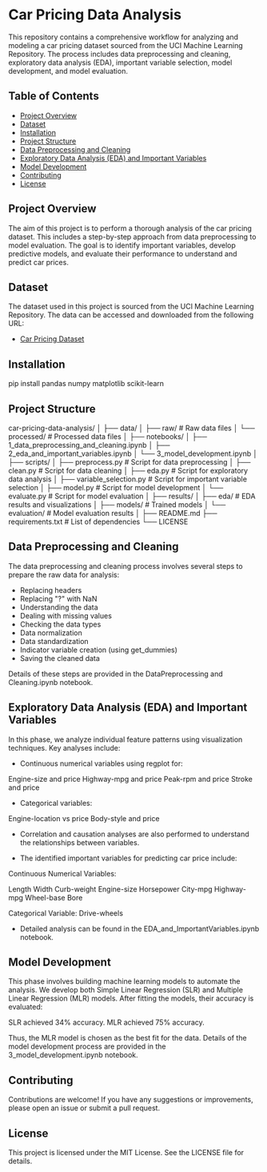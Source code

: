 # Car Pricing Data Analysis

This repository contains a comprehensive workflow for analyzing and modeling a car pricing dataset sourced from the UCI Machine Learning Repository. The process includes data preprocessing and cleaning, exploratory data analysis (EDA), important variable selection, model development, and model evaluation.

## Table of Contents

- [Project Overview](#project-overview)
- [Dataset](#dataset)
- [Installation](#installation)
- [Project Structure](#project-structure)
- [Data Preprocessing and Cleaning](#data-preprocessing-and-cleaning)
- [Exploratory Data Analysis (EDA) and Important Variables](#exploratory-data-analysis-eda-and-important-variables)
- [Model Development](#model-development)
- [Contributing](#contributing)
- [License](#license)

## Project Overview

The aim of this project is to perform a thorough analysis of the car pricing dataset. This includes a step-by-step approach from data preprocessing to model evaluation. The goal is to identify important variables, develop predictive models, and evaluate their performance to understand and predict car prices.

## Dataset

The dataset used in this project is sourced from the UCI Machine Learning Repository. The data can be accessed and downloaded from the following URL:

- [Car Pricing Dataset](https://archive.ics.uci.edu/ml/machine-learning-databases/autos/imports-85.data)

## Installation

pip install pandas numpy matplotlib scikit-learn

## Project Structure

car-pricing-data-analysis/
│
├── data/
│ ├── raw/ # Raw data files
│ └── processed/ # Processed data files
│
├── notebooks/
│ ├── 1_data_preprocessing_and_cleaning.ipynb
│ ├── 2_eda_and_important_variables.ipynb
│ └── 3_model_development.ipynb
│
├── scripts/
│ ├── preprocess.py # Script for data preprocessing
│ ├── clean.py # Script for data cleaning
│ ├── eda.py # Script for exploratory data analysis
│ ├── variable_selection.py # Script for important variable selection
│ ├── model.py # Script for model development
│ └── evaluate.py # Script for model evaluation
│
├── results/
│ ├── eda/ # EDA results and visualizations
│ ├── models/ # Trained models
│ └── evaluation/ # Model evaluation results
│
├── README.md
├── requirements.txt # List of dependencies
└── LICENSE

## Data Preprocessing and Cleaning

The data preprocessing and cleaning process involves several steps to prepare the raw data for analysis:

- Replacing headers
- Replacing "?" with NaN
- Understanding the data
- Dealing with missing values
- Checking the data types
- Data normalization
- Data standardization
- Indicator variable creation (using get_dummies)
- Saving the cleaned data

Details of these steps are provided in the DataPreprocessing and Cleaning.ipynb notebook.

## Exploratory Data Analysis (EDA) and Important Variables

In this phase, we analyze individual feature patterns using visualization techniques. Key analyses include:

- Continuous numerical variables using regplot for:

Engine-size and price
Highway-mpg and price
Peak-rpm and price
Stroke and price

- Categorical variables:

Engine-location vs price
Body-style and price

- Correlation and causation analyses are also performed to understand the relationships between variables.

- The identified important variables for predicting car price include:

Continuous Numerical Variables:

Length
Width
Curb-weight
Engine-size
Horsepower
City-mpg
Highway-mpg
Wheel-base
Bore

Categorical Variable:
Drive-wheels

- Detailed analysis can be found in the EDA_and_ImportantVariables.ipynb notebook.

## Model Development

This phase involves building machine learning models to automate the analysis. We develop both Simple Linear Regression (SLR) and Multiple Linear Regression (MLR) models. After fitting the models, their accuracy is evaluated:

SLR achieved 34% accuracy.
MLR achieved 75% accuracy.

Thus, the MLR model is chosen as the best fit for the data. Details of the model development process are provided in the 3_model_development.ipynb notebook.

## Contributing

Contributions are welcome! If you have any suggestions or improvements, please open an issue or submit a pull request.

## License

This project is licensed under the MIT License. See the LICENSE file for details.
